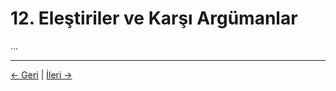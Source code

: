 # 12. Eleştiriler ve Karşı Argümanlar

...

---
<div class="navigation-links">
<a href="11_Vaka_Analizleri.md" class="nav-link prev-link">← Geri</a> | <a href="13_Metodoloji_ve_Epistemoloji.md" class="nav-link next-link">İleri →</a>
</div>
